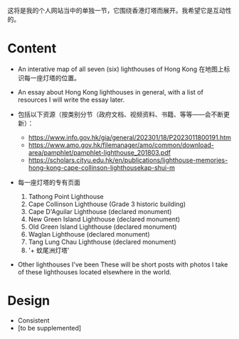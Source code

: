 这将是我的个人网站当中的单独一节，它围绕香港灯塔而展开。我希望它是互动性的。

# Content
 - An interative map of all seven (six) lighthouses of Hong Kong
在地图上标识每一座灯塔的位置。

 - An essay about Hong Kong lighthouses in general, with a list of resources 
I will write the essay later.
 - 包括以下资源（按类别分节（政府文档、视频资料、书籍、等等——会不断更新）：
	 - https://www.info.gov.hk/gia/general/202301/18/P2023011800191.htm
	 - https://www.amo.gov.hk/filemanager/amo/common/download-area/pamphlet/pamphlet-lighthouse_201803.pdf
	 - https://scholars.cityu.edu.hk/en/publications/lighthouse-memories-hong-kong-cape-collinson-lighthousekap-shui-m

 - 每一座灯塔的专有页面

	 1. Tathong Point Lighthouse 
	 2. Cape Collinson Lighthouse (Grade 3 historic building) 
	 3. Cape D'Aguilar Lighthouse (declared monument) 
	 4. New Green Island Lighthouse (declared monument) 
	 5. Old Green Island Lighthouse (declared monument) 
	 6. Waglan Lighthouse (declared monument) 
	 7. Tang Lung Chau Lighthouse (declared monument)
	 8. '+ 蚊尾洲灯塔'
 - Other lighthouses I've been
These will be short posts with photos I take of these lighthouses located elsewhere in the world.

# Design
- Consistent
- [to be supplemented]
<!--stackedit_data:
eyJoaXN0b3J5IjpbMTc3Mjc4ODg5Nl19
-->
